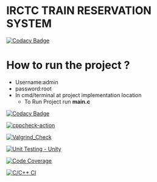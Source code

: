 
# IRCTC TRAIN RESERVATION SYSTEM 

[![Codacy Badge](https://api.codacy.com/project/badge/Grade/553153047ebc465ea58f4c772294019d)](https://app.codacy.com/gh/skandams/Railway-management-system?utm_source=github.com&utm_medium=referral&utm_content=skandams/Railway-management-system&utm_campaign=Badge_Grade_Settings)





# How to run the project ? 
* Username:admin
* password:root
* In cmd/terminal at project implementation location
	* To Run Project run **main.c** 
	
		
		

[![Codacy Badge](https://app.codacy.com/project/badge/Grade/d1e816a975b84d97a925af4e8b255c6b)](https://www.codacy.com/gh/skandams/Railway-management-system/dashboard?utm_source=github.com&amp;utm_medium=referral&amp;utm_content=skandams/Railway-management-system&amp;utm_campaign=Badge_Grade)

[![cppcheck-action](https://github.com/skandams/Railway-management-system/actions/workflows/cppcheck.yml/badge.svg)](https://github.com/skandams/Railway-management-system/actions/workflows/cppcheck.yml)

[![Valgrind_Check](https://github.com/skandams/Railway-management-system/actions/workflows/Valgrind_Check.yml/badge.svg)](https://github.com/skandams/Railway-management-system/actions/workflows/Valgrind_Check.yml)

[![Unit Testing - Unity](https://github.com/skandams/Railway-management-system/actions/workflows/Unit-Testing.yml/badge.svg)](https://github.com/skandams/Railway-management-system/actions/workflows/Unit-Testing.yml)

[![Code Coverage](https://github.com/skandams/Railway-management-system/actions/workflows/code-coverage.yml/badge.svg)](https://github.com/skandams/Railway-management-system/actions/workflows/code-coverage.yml)

[![C/C++ CI](https://github.com/skandams/Railway-management-system/actions/workflows/c-cpp.yml/badge.svg)](https://github.com/skandams/Railway-management-system/actions/workflows/c-cpp.yml)
